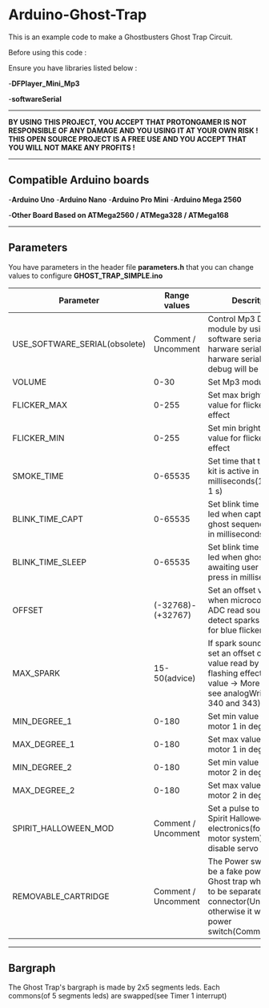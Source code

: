 # Arduino-Ghost-Trap

This is an example code to make a Ghostbusters Ghost Trap Circuit.


Before using this code :

Ensure you have libraries listed below :

-__DFPlayer_Mini_Mp3__

-__softwareSerial__


______________________________________________________________________

__BY USING THIS PROJECT, YOU ACCEPT THAT PROTONGAMER IS NOT RESPONSIBLE OF ANY DAMAGE AND YOU
USING IT AT YOUR OWN RISK ! THIS OPEN SOURCE PROJECT IS A FREE USE AND YOU ACCEPT THAT YOU WILL NOT 
MAKE ANY PROFITS !__

______________________________________________________________________


## Compatible Arduino boards


-__Arduino Uno__
-__Arduino Nano__
-__Arduino Pro Mini__
-__Arduino Mega 2560__

-__Other Board Based on ATMega2560 / ATMega328 / ATMega168__

____________________________________________________________________________________________________

## Parameters

You have parameters in the header file __parameters.h__ that you can change values to configure __GHOST_TRAP_SIMPLE.ino__

| Parameter | Range values | Descritpion |
| --------- | ------------ | ----------- |
| USE_SOFTWARE_SERIAL(obsolete) | Comment / Uncomment | Control Mp3 Dfrobot module by using software serial or harware serial(by using harware serial, default debug will be unused) |
| VOLUME | 0-30 | Set Mp3 module volume |
| FLICKER_MAX | 0-255 | Set max bright random value for flickering effect |
| FLICKER_MIN | 0-255 | Set min bright random value for flickering effect |
| SMOKE_TIME | 0-65535 | Set time that the smoke kit is active in milliseconds(1000 ms = 1 s) |
| BLINK_TIME_CAPT | 0-65535 | Set blink time for the red led when captured ghost sequence is done in milliseconds |
| BLINK_TIME_SLEEP | 0-65535 | Set blink time for the red led when ghost trap is awaiting user button press in milliseconds |
| OFFSET | (-32768)-(+32767) | Set an offset value when microcontroller's ADC read sound to detect sparks sounds for blue flicker effect |
| MAX_SPARK | 15-50(advice) | If spark sound detected, set an offset compare value read by ADC for flashing effect(Lower value -> More Bright , see analogWrite lines 340 and 343) |
| MIN_DEGREE_1 | 0-180 | Set min value of servo motor 1 in degree |
| MAX_DEGREE_1 | 0-180 | Set max value of servo motor 1 in degree |
| MIN_DEGREE_2 | 0-180 | Set min value of servo motor 2 in degree |
| MAX_DEGREE_2 | 0-180 | Set max value of servo motor 2 in degree |
| SPIRIT_HALLOWEEN_MOD | Comment / Uncomment | Set a pulse to activate Spirit Halloween electronics(for the motor system), and disable servo motor |
| REMOVABLE_CARTRIDGE | Comment / Uncomment | The Power switch will be a fake power up for Ghost trap which need to be separated with a connector(Uncomment), otherwise it will be a power switch(Comment) |

____________________________________________________________________________________________________

## Bargraph

The Ghost Trap's bargraph is made by 2x5 segments leds. Each commons(of 5 segments leds) are swapped(see Timer 1 interrupt)
